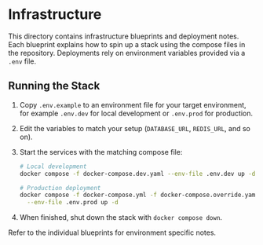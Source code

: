 # Infrastructure

This directory contains infrastructure blueprints and deployment notes.
Each blueprint explains how to spin up a stack using the compose files in
the repository. Deployments rely on environment variables provided via a
`.env` file.

## Running the Stack

1. Copy `.env.example` to an environment file for your target environment,
   for example `.env.dev` for local development or `.env.prod` for production.
2. Edit the variables to match your setup (`DATABASE_URL`, `REDIS_URL`, and so
   on).
3. Start the services with the matching compose file:

   ```bash
   # Local development
   docker compose -f docker-compose.dev.yaml --env-file .env.dev up -d

   # Production deployment
   docker compose -f docker-compose.yml -f docker-compose.override.yaml \
     --env-file .env.prod up -d
   ```

4. When finished, shut down the stack with `docker compose down`.

Refer to the individual blueprints for environment specific notes.
